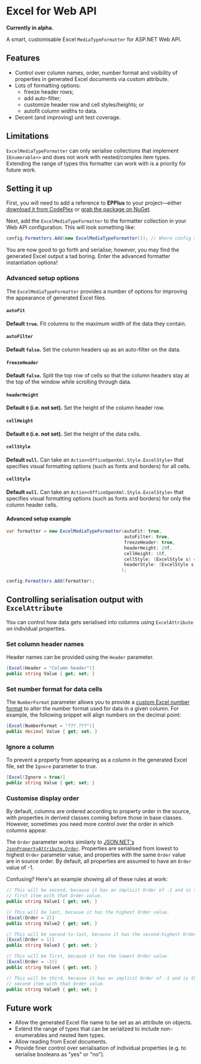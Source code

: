Excel for Web API
=================

**Currently in alpha.**

A smart, customisable Excel `MediaTypeFormatter` for ASP.NET Web API.


Features
--------

- Control over column names, order, number format and visibility of properties in generated Excel documents via custom attribute.
- Lots of formatting options:
  - freeze header rows;
  - add auto-filter;
  - customize header row and cell styles/heights; or
  - autofit column widths to data.
- Decent (and improving) unit test coverage.


Limitations
-----------

`ExcelMediaTypeFormatter` can only serialise collections that implement `IEnumerable<>` and does not work with nested/complex item types. Extending the range of types this formatter can work with is a priority for future work.


Setting it up
-------------

First, you will need to add a reference to **EPPlus** to your project—either [download it from CodePlex][epplus-codeplex] or [grab the package on NuGet][epplus-nuget].

Next, add the `ExcelMediaTypeFormatter` to the formatter collection in your Web API configuration. This will look something like:

```C#
config.Formatters.Add(new ExcelMediaTypeFormatter()); // Where config = System.Web.Http.HttpConfiguration.
```

You are now good to go forth and serialise; however, you may find the generated Excel output a tad boring. Enter the advanced formatter instantiation options!


### Advanced setup options

The `ExcelMediaTypeFormatter` provides a number of options for improving the appearance of generated Excel files.


#### `autoFit`
**Default `true`.** Fit columns to the maximum width of the data they contain.


#### `autoFilter`
**Default `false`.** Set the column headers up as an auto-filter on the data.


#### `freezeHeader`
**Default `false`.** Split the top row of cells so that the column headers stay at the top of the window while scrolling through data.


#### `headerHeight`
**Default `0` (i.e. not set).** Set the height of the column header row.

#### `cellHeight`
**Default `0` (i.e. not set).** Set the height of the data cells.


#### `cellStyle`
**Default `null`.** Can take an `Action<OfficeOpenXml.Style.ExcelStyle>` that specifies visual formatting options (such as fonts and borders) for all cells.


#### `cellStyle`
**Default `null`.** Can take an `Action<OfficeOpenXml.Style.ExcelStyle>` that specifies visual formatting options (such as fonts and borders) for only the column header cells.


#### Advanced setup example

```C#
var formatter = new ExcelMediaTypeFormatter(autoFit: true,
                                            autoFilter: true,
                                            freezeHeader: true,
                                            headerHeight: 20f,
                                            cellHeight: 18f,
                                            cellStyle: (ExcelStyle s) => s.WrapText = true,
                                            headerStyle: (ExcelStyle s) => s.Border.Bottom.Style = ExcelBorderStyle.Double
                                           );

config.Formatters.Add(formatter);
```


Controlling serialisation output with `ExcelAttribute`
------------------------------------------------------

You can control how data gets serialised into columns using `ExcelAttribute` on individual properties.


### Set column header names

Header names can be provided using the `Header` parameter.

```C#
[Excel(Header = "Column header")]
public string Value { get; set; }
```

### Set number format for data cells

The `NumberFormat` parameter allows you to provide a [custom Excel number format][number-format] to alter the number format used for data in a given column. For example, the following snippet will align numbers on the decimal point:

```C#
[Excel(NumberFormat = "???.???")]
public decimal Value { get; set; }
```


### Ignore a column

To prevent a property from appearing as a column in the generated Excel file, set the `Ignore` parameter to true.

```C#
[Excel(Ignore = true)]
public string Value { get; set; }
```


### Customise display order

By default, columns are ordered according to property order in the source, with properties in derived classes coming before those in base classes. However, sometimes you need more control over the order in which columns appear.

The `Order` parameter works similarly to [JSON.NET's `JsonPropertyAttribute.Order`][json-net]. Properties are serialised from lowest to highest `Order` parameter value, and properties with the same `Order` value are in source order. By default, all properties are assumed to have an `Order` value of -1.

Confusing? Here's an example showing all of these rules at work:

```C#
// This will be second, because it has an implicit Order of -1 and is the
// first item with that Order value.
public string Value1 { get; set; }

// This will be last, because it has the highest Order value.
[Excel(Order = 2)]
public string Value2 { get; set; }

// This will be second-to-last, because it has the second-highest Order value.
[Excel(Order = 1)]
public string Value3 { get; set; }

// This will be first, because it has the lowest Order value.
[Excel(Order = -2)]
public string Value4 { get; set; }

// This will be third, because it has an implicit Order of -1 and is the
// second item with that Order value.
public string Value5 { get; set; }
```


Future work
-----------

- Allow the generated Excel file name to be set as an attribute on objects.
- Extend the range of types that can be serialized to include non-enumerables and nested item types.
- Allow reading from Excel documents.
- Provide finer control over serialisation of individual properties (e.g. to serialise booleans as "yes" or "no").



<!-- References -->

[epplus-codeplex]:
  http://epplus.codeplex.com/

[epplus-nuget]:
  http://www.nuget.org/packages/EPPlus/

[number-format]:
  http://office.microsoft.com/en-001/excel-help/create-a-custom-number-format-HP010342372.aspx

[json-net]:
  http://james.newtonking.com/json/help/index.html?topic=html/JsonPropertyOrder.htm
